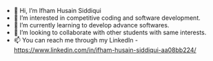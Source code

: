 - 👋 Hi, I’m Ifham Husain Siddiqui
- 👀 I’m interested in competitive coding and software development.
- 🌱 I’m currently learning to develop advance softwares.
- 💞️ I’m looking to collaborate with other students with same interests.
- 📫 You can reach me through my LinkedIn - https://www.linkedin.com/in/ifham-husain-siddiqui-aa08bb224/

<!---
Ifhamgit/Ifhamgit is a ✨ special ✨ repository because its `README.md` (this file) appears on your GitHub profile.
You can click the Preview link to take a look at your changes.
--->
